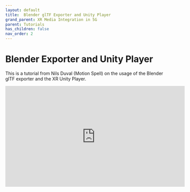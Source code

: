 ```yaml
---
layout: default
title:  Blender glTF Exporter and Unity Player
grand_parent: XR Media Integration in 5G
parent: Tutorials
has_children: false
nav_order: 2
---
```

# Blender Exporter and Unity Player

This is a tutorial from Nils Duval (Motion Spell) on the usage of the Blender glTF exporter and the XR Unity Player.

<iframe width="560" height="315" src="https://www.youtube.com/embed/bEMjw1YA78M?si=ZvxzyvkNX5FijnFR" title="YouTube video player" frameborder="0" allow="accelerometer; autoplay; clipboard-write; encrypted-media; gyroscope; picture-in-picture; web-share" referrerpolicy="strict-origin-when-cross-origin" allowfullscreen></iframe>
